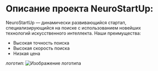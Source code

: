 # Описание проекта NeuroStartUp:

<p> NeuroStartUp — динамически развивающийся стартап, специализирующийся на поиске с использованием новейших технологий искусственного интеллекта. Наши преимущества:

- Высокая точность поиска
- Высокая скорость поиска
- Низкая цена

*логотип:*
![Изображение логотипа](NeuroStartUp\logo.png)
